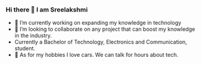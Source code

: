 ### Hi there 👋 I am Sreelakshmi 

- 🔭 I’m currently working on expanding my knowledge in technology
- 👯 I’m looking to collaborate on any project that can boost my knowledge in the industry.
- Currently a Bachelor of Technology, Electronics and Communication, student.
- 🌱 As for my hobbies I love cars. We can talk for hours about tech.

